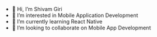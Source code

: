 - 👋 Hi, I’m Shivam Giri
- 👀 I’m interested in Mobile Application Development
- 🌱 I’m currently learning React Native
- 💞️ I’m looking to collaborate on Mobile App Development

<!---
Shivamgiri06/Shivamgiri06 is a ✨ special ✨ repository because its `README.md` (this file) appears on your GitHub profile.
You can click the Preview link to take a look at your changes.
--->

